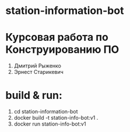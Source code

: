 # station-information-bot
# Курсовая работа по Конструированию ПО
1. Дмитрий Рыженко
2. Эрнест Старикевич



# build & run:
1. cd station-information-bot
2. docker build -t station-info-bot:v1 .
3. docker run station-info-bot:v1
